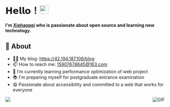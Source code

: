 
# 𝗛𝗲𝗹𝗹𝗼！<img src="https://user-images.githubusercontent.com/5679180/79618120-0daffb80-80be-11ea-819e-d2b0fa904d07.gif" width="27px"> 

**I'm [Xiehaopei](https://github.com/xiehaopei) who is passionate about open source and learning new technology.**

## 🧐 About

- 👨‍💻 My blog: <a href="https://42.194.187.106/blog">https://42.194.187.106/blog</a>
- 📫 How to reach me: <a href="Mailto:15907678645@163.com">15907678645@163.com</a>
- 🌱 I’m currently learning performance optimization of web project
- 📚 I'm preparing myself for postgraduate entrance examination
- 😄 Passionate about accessibility and committed to a web that works for everyone
<img align="right" alt="GIF" src="https://raw.githubusercontent.com/haoruilee/haoruilee/master/pic/pusheencode.gif" />
<a href="https://github.com/xiehaopei">
  <img align="center" src="https://github-readme-stats.vercel.app/api/top-langs/?username=xiehaopei&layout=compact" />
</a>
